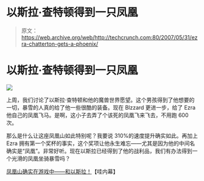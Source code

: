 # 以斯拉·查特顿得到一只凤凰

> 原文：<https://web.archive.org/web/http://techcrunch.com:80/2007/05/31/ezra-chatterton-gets-a-phoenix/>

# 以斯拉·查特顿得到一只凤凰

![](img/c44c6e2d9015286cd4b051b17a6c73cf.png)

上周，我们讨论了以斯拉·查特顿和他的魔兽世界愿望。这个男孩得到了他想要的一切，暴雪的人真的给了他一些很酷的装备。现在 Blzzard 更进一步，给了 Ezra 他自己的凤凰飞马。是啊，这小子去弄了个该死的凤凰飞来飞去，不用跑 600 次。

那么是什么让这座凤凰山如此特别呢？我要说 310%的速度提升确实如此。再加上 Ezra 拥有第一个奖杯的事实，这个奖项让他永生难忘——尤其是因为他的中间名确实是“凤凰”。非常好听。现在以斯拉已经得到了他的战利品，我们有办法得到一个光滑的凤凰坐骑暴雪吗？

[凤凰山确实在游戏中——和以斯拉！](https://web.archive.org/web/20130628125833/http://www.wowinsider.com/2007/05/30/the-phoenix-mount-is-indeed-in-game/)【哇内幕】